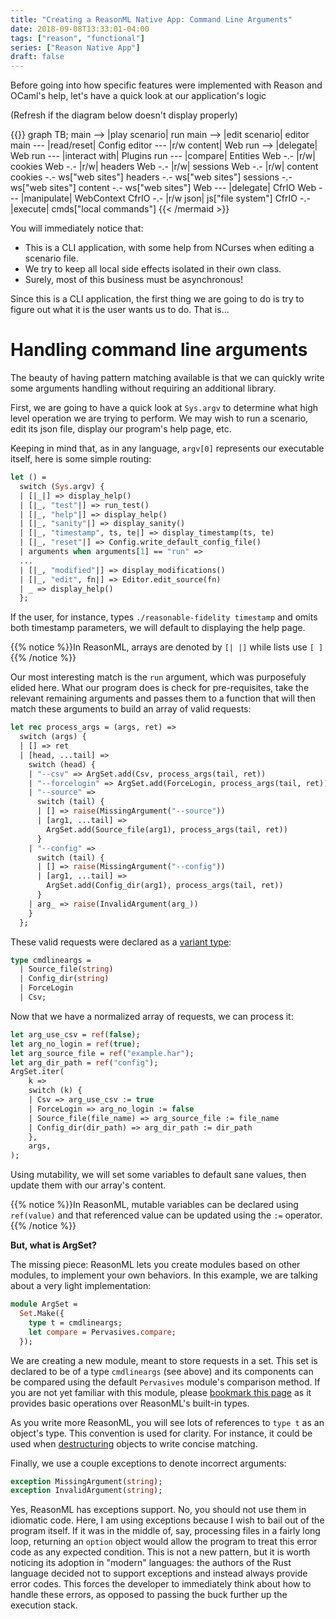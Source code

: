 ```yaml
---
title: "Creating a ReasonML Native App: Command Line Arguments"
date: 2018-09-08T13:33:01-04:00
tags: ["reason", "functional"]
series: ["Reason Native App"]
draft: false
---
```


Before going into how specific features were implemented with Reason and OCaml's help, let's have a quick look at our application's logic

<!--more-->

(Refresh if the diagram below doesn't display properly)

{{<mermaid>}}
graph TB;
    main --> |play scenario| run
    main --> |edit scenario| editor
    main --- |read/reset| Config
    editor --- |r/w content| Web
    run --> |delegate| Web
    run --- |interact with| Plugins
    run --- |compare| Entities
    Web -.- |r/w| cookies
    Web -.- |r/w| headers
    Web -.- |r/w| sessions
    Web -.- |r/w| content
    cookies -.- ws["web sites"]
    headers -.- ws["web sites"]
    sessions -.- ws["web sites"]
    content -.- ws["web sites"]
    Web --- |delegate| CfrIO
    Web --- |manipulate| WebContext
    CfrIO -.- |r/w json| js["file system"]
    CfrIO -.- |execute| cmds["local commands"]
{{< /mermaid >}}

You will immediately notice that:

- This is a CLI application, with some help from NCurses when editing a scenario file.
- We try to keep all local side effects isolated in their own class.
- Surely, most of this business must be asynchronous!

Since this is a CLI application, the first thing we are going to do is try to figure out what it is the user wants us to do. That is...

# Handling command line arguments

The beauty of having pattern matching available is that we can quickly write some arguments handling without requiring an additional library.

First, we are going to have a quick look at `Sys.argv` to determine what high level operation we are trying to perform. We may wish to run a scenario, edit its json file, display our program's help page, etc.

Keeping in mind that, as in any language, `argv[0]` represents our executable itself, here is some simple routing:

```ocaml
let () =
  switch (Sys.argv) {
  | [|_|] => display_help()
  | [|_, "test"|] => run_test()
  | [|_, "help"|] => display_help()
  | [|_, "sanity"|] => display_sanity()
  | [|_, "timestamp", ts, te|] => display_timestamp(ts, te)
  | [|_, "reset"|] => Config.write_default_config_file()
  | arguments when arguments[1] == "run" => 
  ...
  | [|_, "modified"|] => display_modifications()
  | [|_, "edit", fn|] => Editor.edit_source(fn)
  | _ => display_help()
  };
```

If the user, for instance, types `./reasonable-fidelity timestamp` and omits both timestamp parameters, we will default to displaying the help page.

{{% notice %}}In ReasonML, arrays are denoted by `[| |]` while lists use `[ ]`{{% /notice %}}

Our most interesting match is the `run` argument, which was purposefuly elided here. What our program does is check for pre-requisites, take the relevant remaining arguments and passes them to a function that will then match these arguments to build an array of valid requests:

```ocaml
let rec process_args = (args, ret) =>
  switch (args) {
  | [] => ret
  | [head, ...tail] =>
    switch (head) {
    | "--csv" => ArgSet.add(Csv, process_args(tail, ret))
    | "--forcelogin" => ArgSet.add(ForceLogin, process_args(tail, ret))
    | "--source" =>
      switch (tail) {
      | [] => raise(MissingArgument("--source"))
      | [arg1, ...tail] =>
        ArgSet.add(Source_file(arg1), process_args(tail, ret))
      }
    | "--config" =>
      switch (tail) {
      | [] => raise(MissingArgument("--config"))
      | [arg1, ...tail] =>
        ArgSet.add(Config_dir(arg1), process_args(tail, ret))
      }
    | arg_ => raise(InvalidArgument(arg_))
    }
  };
```

These valid requests were declared as a [variant type](https://reasonml.github.io/docs/en/variant):

```ocaml
type cmdlineargs =
  | Source_file(string)
  | Config_dir(string)
  | ForceLogin
  | Csv;
```

Now that we have a normalized array of requests, we can process it:

```ocaml
let arg_use_csv = ref(false);
let arg_no_login = ref(true);
let arg_source_file = ref("example.har");
let arg_dir_path = ref("config");
ArgSet.iter(
    k =>
    switch (k) {
    | Csv => arg_use_csv := true
    | ForceLogin => arg_no_login := false
    | Source_file(file_name) => arg_source_file := file_name
    | Config_dir(dir_path) => arg_dir_path := dir_path
    },
    args,
);
```

Using mutability, we will set some variables to default sane values, then update them with our array's content.

{{% notice %}}In ReasonML, mutable variables can be declared using `ref(value)` and that referenced value can be updated using the `:=` operator.{{% /notice %}}

**But, what is ArgSet?**

The missing piece: ReasonML lets you create modules based on other modules, to implement your own behaviors. In this example, we are talking about a very light implementation:

```ocaml
module ArgSet =
  Set.Make({
    type t = cmdlineargs;
    let compare = Pervasives.compare;
  });
```

We are creating a new module, meant to store requests in a set. This set is declared to be of a type `cmdlineargs` (see above) and its components can be compared using the default `Pervasives` module's comparison method. If you are not yet familiar with this module, please [bookmark this page](https://reasonml.github.io/api/Pervasives.html) as it provides basic operations over ReasonML's built-in types.

As you write more ReasonML, you will see lots of references to `type t` as an object's type. This convention is used for clarity. For instance, it could be used when [destructuring](https://reasonml.github.io/docs/en/destructuring) objects to write concise matching.

Finally, we use a couple exceptions to denote incorrect arguments:

```ocaml
exception MissingArgument(string);
exception InvalidArgument(string);
```

Yes, ReasonML has exceptions support. No, you should not use them in idiomatic code. Here, I am using exceptions because I wish to bail out of the program itself. If it was in the middle of, say, processing files in a fairly long loop, returning an `option` object would allow the program to treat this error code as any expected condition.
This is not a new pattern, but it is worth noticing its adoption in "modern" languages: the authors of the Rust language decided not to support exceptions and instead always provide error codes. This forces the developer to immediately think about how to handle these errors, as opposed to passing the buck further up the execution stack.


